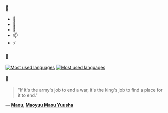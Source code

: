 ### 👋

- 🔭
- 🌱
- 💬
- 📫
- ⚡

#### 🧏

[![Most used languages](https://github-readme-stats-aynah.vercel.app/api/top-langs/?username=aynh&theme=solarized-dark&langs_count=6&layout=compact&hide_title=true)](https://github.com/anuraghazra/github-readme-stats#gh-dark-mode-only)
[![Most used languages](https://github-readme-stats-aynah.vercel.app/api/top-langs/?username=aynh&theme=solarized-light&langs_count=6&layout=compact&hide_title=true)](https://github.com/anuraghazra/github-readme-stats#gh-light-mode-only)

#### 💬

> "If it's the army's job to end a war, it's the king's job to find a place for it to end."

&mdash; [**Maou**](https://myanimelist.net/character.php?q=Maou&cat=character), [**Maoyuu Maou Yuusha**](https://myanimelist.net/search/all?q=Maoyuu%20Maou%20Yuusha&cat=all)

